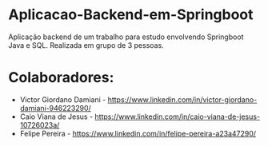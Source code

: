 # Aplicacao-Backend-em-Springboot
Aplicação backend de um trabalho para estudo envolvendo Springboot Java e SQL.
Realizada em grupo de 3 pessoas.
# Colaboradores:
- Victor Giordano Damiani - https://www.linkedin.com/in/victor-giordano-damiani-946223290/
- Caio Viana de Jesus - https://www.linkedin.com/in/caio-viana-de-jesus-10726023a/
- Felipe Pereira - https://www.linkedin.com/in/felipe-pereira-a23a47290/
